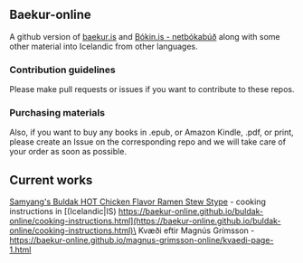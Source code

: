 ## Baekur-online
A github version of [baekur.is](https://baekur.is) and [Bókin.is - netbókabúð](https://bokin.is) along with some other material into Icelandic from other languages.

### Contribution guidelines 
Please make pull requests or issues if you want to contribute to these repos. 


### Purchasing materials
Also, if you want to buy any books in .epub, or Amazon Kindle, .pdf, or print, 
please create an Issue on the corresponding repo and we will take care of your order as soon as possible.

## Current works
[Samyang's Buldak HOT Chicken Flavor Ramen Stew Stype](https://samyangfoods.com) - cooking instructions in [(Icelandic|IS) https://baekur-online.github.io/buldak-online/cooking-instructions.html](https://baekur-online.github.io/buldak-online/cooking-instructions.html)\
Kvæði eftir Magnús Grímsson - https://baekur-online.github.io/magnus-grimsson-online/kvaedi-page-1.html

<!--

**Here are some ideas to get you started:**

🙋‍♀️ A short introduction - what is your organization all about?
🌈 Contribution guidelines - how can the community get involved?
👩‍💻 Useful resources - where can the community find your docs? Is there anything else the community should know?
🍿 Fun facts - what does your team eat for breakfast?
🧙 Remember, you can do mighty things with the power of [Markdown](https://docs.github.com/github/writing-on-github/getting-started-with-writing-and-formatting-on-github/basic-writing-and-formatting-syntax)
-->
